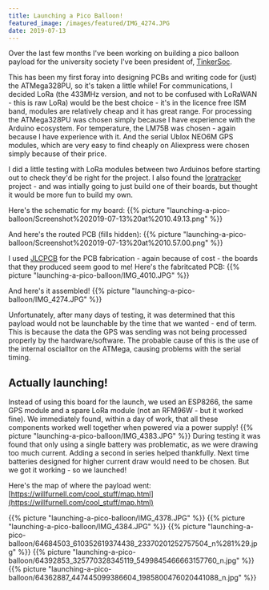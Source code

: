 ```yaml
---
title: Launching a Pico Balloon!
featured_image: /images/featured/IMG_4274.JPG
date: 2019-07-13
---
```


Over the last few months I've been working on building a pico balloon payload for the university society I've been president of, [TinkerSoc](http://tinkersoc.org). 

This has been my first foray into designing PCBs and writing code for (just) the ATMega328PU, so it's taken a little while! 
For communications, I decided LoRa (the 433MHz version, and not to be confused with LoRaWAN - this is raw LoRa) would be the best choice - it's in the licence free ISM band, modules are relatively cheap and it has great range. 
For processing the ATMega328PU was chosen simply because I have experience with the Arduino ecosystem. 
For temperature, the LM75B was chosen - again because I have experience with it. 
And the serial Ublox NEO6M GPS modules, which are very easy to find cheaply on Aliexpress were chosen simply because of their price. 

I did a little testing with LoRa modules between two Arduinos before starting out to check they'd be right for the project. I also found the [loratracker](http://www.loratracker.uk/) project - and was intially going to just build one of their boards, but thought it would be more fun to build my own. 

Here's the schematic for my board: {{% picture "launching-a-pico-balloon/Screenshot%202019-07-13%20at%2010.49.13.png" %}}

And here's the routed PCB (fills hidden): {{% picture "launching-a-pico-balloon/Screenshot%202019-07-13%20at%2010.57.00.png" %}}

I used [JLCPCB](http://jlcpcb.com) for the PCB fabrication - again because of cost - the boards that they produced seem good to me! Here's the fabritcated PCB: {{% picture "launching-a-pico-balloon/IMG_4010.JPG" %}} 

And here's it assembled! {{% picture "launching-a-pico-balloon/IMG_4274.JPG" %}}

Unfortunately, after many days of testing, it was determined that this payload would not be launchable by the time that we wanted - end of term. This is because the data the GPS was sending was not being processed properly by the hardware/software. The probable cause of this is the use of the internal oscialltor on the ATMega, causing problems with the serial timing. 

## Actually launching! 

Instead of using this board for the launch, we used an ESP8266, the same GPS module and a spare LoRa module (not an RFM96W - but it worked fine). 
We immediately found, within a day of work, that all these components worked well together when powered via a power supply! 
{{% picture "launching-a-pico-balloon/IMG_4383.JPG" %}}
During testing it was found that only using a single battery was problematic, as we were drawing too much current. 
Adding a second in series helped thankfully. Next time batteries designed for higher current draw would need to be chosen. But we got it working - so we launched! 

Here's the map of where the payload went: [https://willfurnell.com/cool_stuff/map.html](https://willfurnell.com/cool_stuff/map.html) 

{{% picture "launching-a-pico-balloon/IMG_4378.JPG" %}}
{{% picture "launching-a-pico-balloon/IMG_4384.JPG" %}}
{{% picture "launching-a-pico-balloon/64684503_610352619374438_23370201252757504_n%281%29.jpg" %}}
{{% picture "launching-a-pico-balloon/64392853_325770328345119_5499845466663157760_n.jpg" %}}
{{% picture "launching-a-pico-balloon/64362887_447445099386604_1985800476020441088_n.jpg" %}}